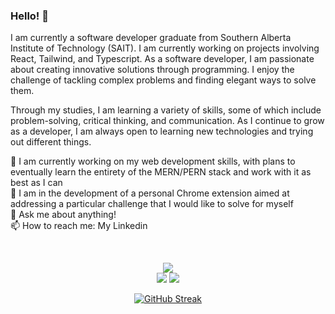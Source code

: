 ### Hello! 👋

I am currently a software developer graduate from Southern Alberta Institute of Technology (SAIT). I am currently working on projects involving React, Tailwind, and Typescript. As a software developer, I am passionate about creating innovative solutions through programming. I enjoy the challenge of tackling complex problems and finding elegant ways to solve them.

Through my studies, I am learning a variety of skills, some of which include problem-solving, critical thinking, and communication. As I continue to grow as a developer, I am always open to learning new technologies and trying out different things.

🌱 I am currently working on my web development skills, with plans to eventually learn the entirety of the MERN/PERN stack and work with it as best as I can <br>
🔭 I am in the development of a personal Chrome extension aimed at addressing a particular challenge that I would like to solve for myself <br>
💬 Ask me about anything! <br>
📫 How to reach me: My Linkedin <br>

<br>

<div class="row" align="center">
    
  ![](http://github-profile-summary-cards.vercel.app/api/cards/profile-details?username=Ever-QN&theme=github_dark)  
  ![](http://github-profile-summary-cards.vercel.app/api/cards/repos-per-language?username=Ever-QN&theme=github_dark)
  ![](http://github-profile-summary-cards.vercel.app/api/cards/most-commit-language?username=Ever-QN&theme=github_dark)
  
</div>

<div class="row" align="center">

  [![GitHub Streak](https://streak-stats.demolab.com?user=Ever-QN&theme=github-dark-blue)](https://git.io/streak-stats)
  
</div>
